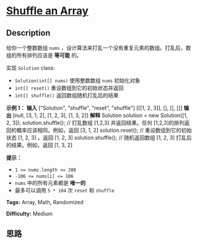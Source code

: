 # [Shuffle an Array][title]

## Description

给你一个整数数组 `nums` ，设计算法来打乱一个没有重复元素的数组。打乱后，数组的所有排列应该是  **等可能**  的。

实现 `Solution` class:

  * `Solution(int[] nums)` 使用整数数组 `nums` 初始化对象
  * `int[] reset()` 重设数组到它的初始状态并返回
  * `int[] shuffle()` 返回数组随机打乱后的结果



**示例 1：**
            **输入**    ["Solution", "shuffle", "reset", "shuffle"]    [[[1, 2, 3]], [], [], []]    **输出**    [null, [3, 1, 2], [1, 2, 3], [1, 3, 2]]        **解释**    Solution solution = new Solution([1, 2, 3]);    solution.shuffle();    // 打乱数组 [1,2,3] 并返回结果。任何 [1,2,3]的排列返回的概率应该相同。例如，返回 [3, 1, 2]    solution.reset();      // 重设数组到它的初始状态 [1, 2, 3] 。返回 [1, 2, 3]    solution.shuffle();    // 随机返回数组 [1, 2, 3] 打乱后的结果。例如，返回 [1, 3, 2]    



**提示：**

  * `1 <= nums.length <= 200`
  * `-106 <= nums[i] <= 106`
  * `nums` 中的所有元素都是 **唯一的**
  * 最多可以调用 `5 * 104` 次 `reset` 和 `shuffle`


**Tags:** Array, Math, Randomized

**Difficulty:** Medium

## 思路

[title]: https://leetcode-cn.com/problems/shuffle-an-array
